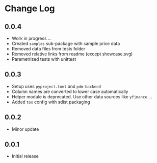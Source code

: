 # Change Log

## 0.0.4
- Work in progress ...
- Created `samples` sub-package with sample price data
- Removed data files from tests folder
- Removed relative links from readme (except showcase.svg)
- Parametrized tests with unittest

## 0.0.3
- Setup uses `pyproject.toml` and `pdm-backend`
- Column names are converted to lower case automatically
- Helper module is deprecated. Use other data sources like `yfinance` ...
- Added `tox` config with sdist packaging

## 0.0.2
- Minor update

## 0.0.1
- Initial release
